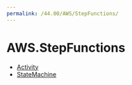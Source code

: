 ```yaml
---
permalink: /44.00/AWS/StepFunctions/
---
```


# AWS.StepFunctions



* [Activity](Activity.md)
* [StateMachine](StateMachine.md)